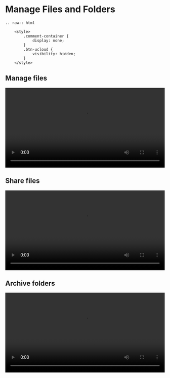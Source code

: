 # Manage Files and Folders

```{eval-rst}
.. raw:: html

    <style>
        .comment-container {
            display: none;
        }
        .btn-ucloud {
            visibility: hidden;
        }
    </style>
```

## Manage files

<video width=100% controls>
  <source src="../tube/M1-c-up_down.mov" type="video/mp4">
</video>

## Share files

<video width=100% controls>
  <source src="../tube/M2-share.mov" type="video/mp4">
</video>

## Archive folders

<video width=100% controls>
  <source src="../tube/M2-archive.mov" type="video/mp4">
</video>
